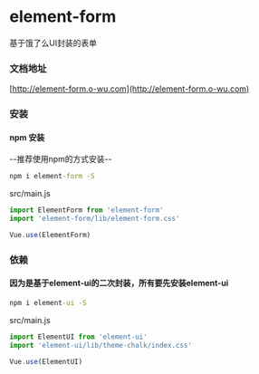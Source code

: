 # element-form
基于饿了么UI封装的表单

### 文档地址
[http://element-form.o-wu.com](http://element-form.o-wu.com)

### 安装
#### npm 安装
--推荐使用npm的方式安装--
```cmd
npm i element-form -S
```

src/main.js
```js
import ElementForm from 'element-form'
import 'element-form/lib/element-form.css'

Vue.use(ElementForm)
```



### 依赖
#### 因为是基于element-ui的二次封装，所有要先安装element-ui
```cmd
npm i element-ui -S
```

src/main.js
```js
import ElementUI from 'element-ui'
import 'element-ui/lib/theme-chalk/index.css'

Vue.use(ElementUI)
```
